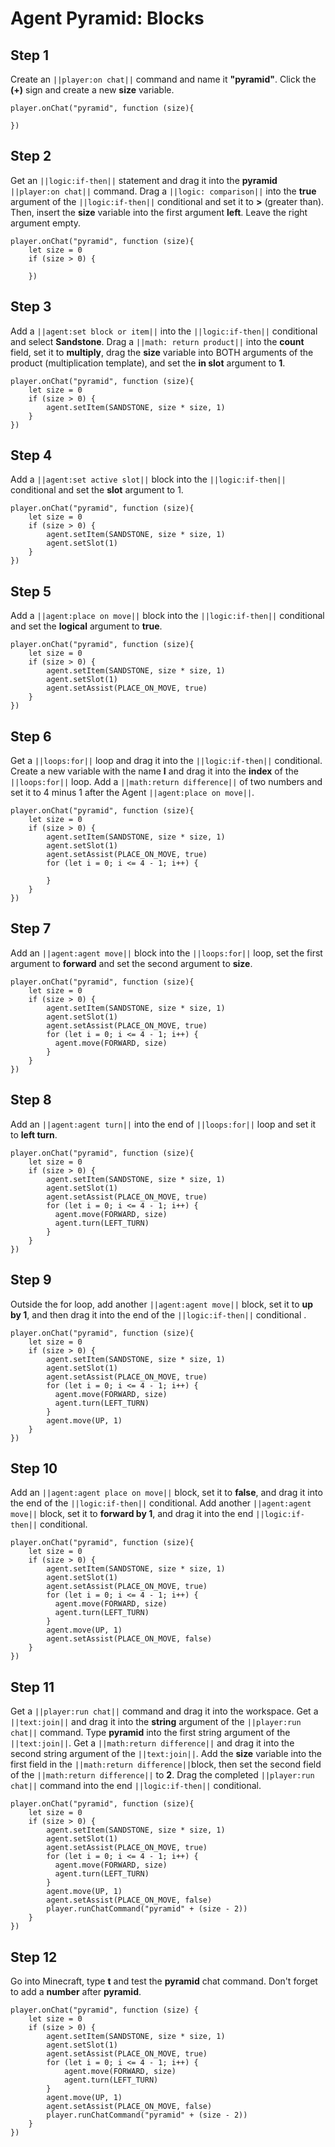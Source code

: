 # Agent Pyramid: Blocks


## Step 1
Create an ``||player:on chat||`` command and name it **"pyramid"**. Click the **(+)** sign and create a new **size** variable.

```blocks
player.onChat("pyramid", function (size){ 
 
}) 
```

## Step 2
Get an ``||logic:if-then||`` statement and drag it into the **pyramid** ``||player:on chat||`` command. Drag a ``||logic: comparison||`` into the **true** argument of the ``||logic:if-then||`` conditional  and set it to **>** (greater than). Then, insert the **size** variable into the first argument **left**. Leave the right argument empty.

```blocks
player.onChat("pyramid", function (size){ 
    let size = 0 
    if (size > 0) { 
      
    })
```

## Step 3

Add a ``||agent:set block or item||`` into the ``||logic:if-then||`` conditional and select **Sandstone**. Drag a ``||math: return product||`` into the **count** field, set it to **multiply**, drag the **size** variable into BOTH arguments of the product (multiplication template), and set the **in slot** argument to **1**. 

```blocks
player.onChat("pyramid", function (size){ 
    let size = 0 
    if (size > 0) { 
        agent.setItem(SANDSTONE, size * size, 1) 
    } 
}) 
```

## Step 4

Add a ``||agent:set active slot||`` block into the ``||logic:if-then||`` conditional and set the **slot** argument to 1.

```blocks
player.onChat("pyramid", function (size){ 
    let size = 0 
    if (size > 0) { 
        agent.setItem(SANDSTONE, size * size, 1)
        agent.setSlot(1) 
    } 
})
```

## Step 5

Add a ``||agent:place on move||`` block into the ``||logic:if-then||`` conditional and set the **logical** argument to **true**.

```blocks
player.onChat("pyramid", function (size){ 
    let size = 0 
    if (size > 0) { 
        agent.setItem(SANDSTONE, size * size, 1)
        agent.setSlot(1) 
        agent.setAssist(PLACE_ON_MOVE, true)
    } 
})
```

## Step 6

Get a ``||loops:for||`` loop and drag it into the ``||logic:if-then||`` conditional. Create a new variable with the name **I** and drag it into the **index** of the ``||loops:for||`` loop. Add a ``||math:return difference||`` of two numbers and set it to 4 minus 1 after the Agent ``||agent:place on move||``.
	
```blocks
player.onChat("pyramid", function (size){ 
    let size = 0 
    if (size > 0) { 
        agent.setItem(SANDSTONE, size * size, 1)
        agent.setSlot(1) 
        agent.setAssist(PLACE_ON_MOVE, true)
        for (let i = 0; i <= 4 - 1; i++) { 
          
        } 
    } 
})
```

## Step 7

Add an ``||agent:agent move||`` block into the ``||loops:for||`` loop, set the first argument to **forward** and set the second argument to **size**.

```blocks
player.onChat("pyramid", function (size){ 
    let size = 0 
    if (size > 0) { 
        agent.setItem(SANDSTONE, size * size, 1)
        agent.setSlot(1) 
        agent.setAssist(PLACE_ON_MOVE, true)
        for (let i = 0; i <= 4 - 1; i++) { 
          agent.move(FORWARD, size) 
        } 
    } 
})
```

## Step 8

 Add an ``||agent:agent turn||`` into the end of ``||loops:for||`` loop and set it to **left turn**.

```blocks
player.onChat("pyramid", function (size){ 
    let size = 0 
    if (size > 0) { 
        agent.setItem(SANDSTONE, size * size, 1)
        agent.setSlot(1) 
        agent.setAssist(PLACE_ON_MOVE, true) 
        for (let i = 0; i <= 4 - 1; i++) { 
          agent.move(FORWARD, size) 
          agent.turn(LEFT_TURN) 
        } 
    } 
})
```

## Step 9

Outside the for loop, add another ``||agent:agent move||`` block, set it to **up by 1**, and then drag it into the end of the ``||logic:if-then||`` conditional .

```blocks
player.onChat("pyramid", function (size){ 
    let size = 0 
    if (size > 0) { 
        agent.setItem(SANDSTONE, size * size, 1)
        agent.setSlot(1) 
        agent.setAssist(PLACE_ON_MOVE, true)
        for (let i = 0; i <= 4 - 1; i++) { 
          agent.move(FORWARD, size) 
          agent.turn(LEFT_TURN) 
        }
        agent.move(UP, 1) 
    } 
})
```


## Step 10

Add an ``||agent:agent place on move||`` block, set it to **false**, and drag it into the end of the ``||logic:if-then||`` conditional. Add another ``||agent:agent move||`` block, set it to **forward by 1**, and drag it into the end ``||logic:if-then||`` conditional.

```blocks
player.onChat("pyramid", function (size){ 
    let size = 0 
    if (size > 0) { 
        agent.setItem(SANDSTONE, size * size, 1)
        agent.setSlot(1) 
        agent.setAssist(PLACE_ON_MOVE, true) 
        for (let i = 0; i <= 4 - 1; i++) { 
          agent.move(FORWARD, size) 
          agent.turn(LEFT_TURN) 
        }
        agent.move(UP, 1)
        agent.setAssist(PLACE_ON_MOVE, false)
    } 
})
```

## Step 11


Get a ``||player:run chat||`` command and drag it into the workspace. Get a ``||text:join||`` and drag it into the **string** argument of the ``||player:run chat||`` command. Type **pyramid** into the first string argument of the ``||text:join||``.  Get a ``||math:return difference||`` and drag it into the second string argument of the ``||text:join||``. Add the **size** variable into the first field in the ``||math:return difference||``block, then set the second field of the ``||math:return difference||`` to **2**. Drag the completed ``||player:run chat||`` command into the end ``||logic:if-then||`` conditional.

```blocks
player.onChat("pyramid", function (size){ 
    let size = 0 
    if (size > 0) { 
        agent.setItem(SANDSTONE, size * size, 1)
        agent.setSlot(1) 
        agent.setAssist(PLACE_ON_MOVE, true)
        for (let i = 0; i <= 4 - 1; i++) { 
          agent.move(FORWARD, size) 
          agent.turn(LEFT_TURN) 
        }
        agent.move(UP, 1)
        agent.setAssist(PLACE_ON_MOVE, false)
        player.runChatCommand("pyramid" + (size - 2)) 
    } 
})
```

## Step 12

Go into Minecraft, type **t** and test the **pyramid** chat command. Don't forget to add a **number** after **pyramid**.

```blocks
player.onChat("pyramid", function (size) { 
    let size = 0
    if (size > 0) { 
        agent.setItem(SANDSTONE, size * size, 1) 
        agent.setSlot(1) 
        agent.setAssist(PLACE_ON_MOVE, true) 
        for (let i = 0; i <= 4 - 1; i++) { 
            agent.move(FORWARD, size) 
            agent.turn(LEFT_TURN) 
        } 
        agent.move(UP, 1) 
        agent.setAssist(PLACE_ON_MOVE, false) 
        player.runChatCommand("pyramid" + (size - 2)) 
    } 
}) 
```
